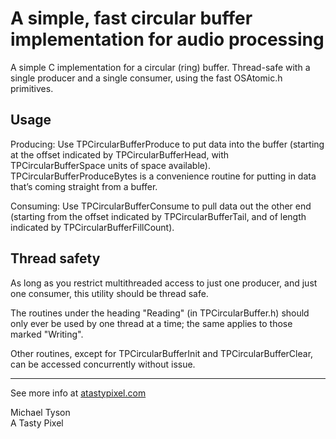 A simple, fast circular buffer implementation for audio processing
==================================================================

A simple C implementation for a circular (ring) buffer. Thread-safe with a single producer and a single consumer, using the fast OSAtomic.h primitives.

Usage
-----

Producing: Use TPCircularBufferProduce to put data into the buffer (starting at the offset indicated by TPCircularBufferHead, with TPCircularBufferSpace units of space available).  TPCircularBufferProduceBytes is a convenience routine for putting in data that’s coming straight from a buffer.

Consuming: Use TPCircularBufferConsume to pull data out the other end (starting from the offset indicated by TPCircularBufferTail, and of length indicated by TPCircularBufferFillCount).

Thread safety
-------------

As long as you restrict multithreaded access to just one producer, and just one consumer, this utility should be thread safe.

The routines under the heading "Reading" (in TPCircularBuffer.h) should only ever be used by one thread at a time; the same applies to those marked "Writing".

Other routines, except for TPCircularBufferInit and TPCircularBufferClear, can be accessed concurrently without issue.

-----------------------------------------------------

See more info at [atastypixel.com](http://atastypixel.com/blog/a-simple-fast-circular-buffer-implementation-for-audio-processing/)

Michael Tyson  
A Tasty Pixel